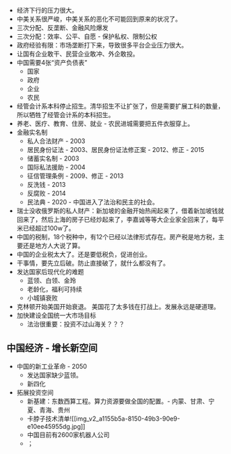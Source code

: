 - 经济下行的压力很大。
- 中美关系很严峻，中美关系的恶化不可能回到原来的状况了。
- 三次分配、反垄断、金融风险爆发
- 三次分配：效率、公平、自愿  - 保护私权、限制公权
- 政府经验有限：市场垄断打下来，导致很多平台企业压力很大。
- 让国有企业敢干、民营企业敢冲、外企敢投。
- 中国需要4张“资产负债表”
	- 国家
	- 政府
	- 企业
	- 农民
- 经管会计系本科停止招生。清华招生不让扩张了，但是需要扩展工科的数量，所以牺牲了经管会计系的本科招生。
- 养老、医疗、教育、住房、就业 - 农民进城需要把五件衣服穿上。
- 金融实名制
	- 私人合法财产 - 2003
	- 居民身份证法 - 2003、居民身份证法修正案 - 2012、修正 - 2015
	- 储蓄实名制 - 2003
	- 国际私法援助 - 2004
	- 征信管理条例 - 2009、修正 - 2013
	- 反洗钱 - 2013
	- 反腐败 - 2014
	- 民法典 - 2020 - 中国进入了法治和民主的社会。
- 瑞士没收俄罗斯的私人财产：新加坡的金融开始热闹起来了，借着新加坡钱就回来了，然后上海的房子已经炒起来了，李嘉诚等等大企业家全回来了，每平米已经超过100w了。
- 中国的税制，18个税种中，有12个已经以法律形式存在。房产税是地方税，主要还是地方人大说了算。
- 中国的企业税太大了。还是要低税负，促进创业。
- 干事情，要先立后破。防止直接破了，就什么都没有了。
- 发达国家后现代化的难题
	- 蓝领、白领、金玲
	- 老龄化，福利可持续
	- 小城镇衰败
- 克林顿开始美国开始衰退。 美国花了太多钱在打战上。发展永远是硬道理。
- 加快建设全国统一大市场目标
	- 法治很重要：投资不过山海关？？？
## 中国经济 - 增长新空间
- 中国的新工业革命 - 2050
	- 发达国家缺少蓝领。
	- 新四化
- 拓展投资空间
	- 新基建：东数西算工程。算力资源要做全国的配置。- 内蒙、甘肃、宁夏、青海、贵州
	- 卡脖子技术清单![[img_v2_a1155b5a-8150-49b3-90e9-e10ee45955dg.jpg]]
	- 中国目前有2600家机器人公司
	- ；